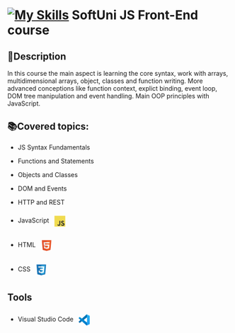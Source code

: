 # [![My Skills](https://skillicons.dev/icons?i=javascript)](https://skillicons.dev) SoftUni JS Front-End course

## 🧾Description 
In this course the main aspect is learning the core syntax, work with arrays, multidimensional arrays, object, classes and function writing. More advanced conceptions like function context, explict binding, event loop, DOM tree manipulation and event handling. Main OOP principles with JavaScript.

## 📚Covered topics:
- JS Syntax Fundamentals
- Functions and Statements
- Objects and Classes
- DOM and Events
- HTTP and REST

- JavaScript <img align="center" style="margin:0.5rem" src="https://github.com/devicons/devicon/blob/master/icons/javascript/javascript-original.svg" width="25" height="25"/>
- HTML <img align="center" style="margin:0.5rem" src="https://github.com/devicons/devicon/blob/master/icons/html5/html5-original.svg" width="25" height="25"/>
- CSS <img align="center" style="margin:0.5rem" src="https://github.com/devicons/devicon/blob/master/icons/css3/css3-original.svg" width="25" height="25"/>

## Tools
- Visual Studio Code <img align="center" style="margin:0.5rem" src="https://github.com/devicons/devicon/blob/master/icons/vscode/vscode-original.svg" width="25" height="25"/>
